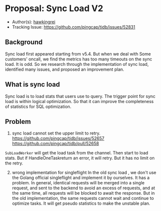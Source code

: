 # Proposal: Sync Load V2

- Author(s): [hawkingrei](https://github.com/hawkingrei)
- Tracking Issue: https://github.com/pingcap/tidb/issues/52831

##  Background 
Sync load first appeared starting from v5.4. But when we deal with Some customers' oncall, we find the metrics has too many 
timeouts on the sync load. It is odd. So we research through the implementation of sync load, identified many issues, and proposed an improvement plan.

## What is sync load

Sync load is to load stats that users use to query.  The trigger point for sync load is within logical optimization.
So that it can improve the completeness of statistics for SQL optimization. 

## Problem
1. sync load cannot set the upper limit to retry.
https://github.com/pingcap/tidb/issues/52657
https://github.com/pingcap/tidb/pull/52658

```SubLoadWorker``` will get the load task from the channel. Then start to load stats. But if HandleOneTaskreturn an error,
it will retry. But it has no limit on the retry. 

2. wrong implementation for singleflight 
In the old sync load , we don't use the Golang official singleflight and implement it by ourselves. It has a problem. 
In general, identical requests will be merged into a single request, and sent to the backend to avoid an excess of requests, 
and at the same time, all requests will be blocked to await the response. But in the old implementation, the same requests 
cannot wait and continue to optimize tasks. It will get pseudo statistics to make the unstable plan.
